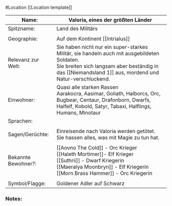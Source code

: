 #Location [[Location template]]

| Name:               | Valoria, eines der größten Länder                                                                                                                                                                               |
| ------------------- | --------------------------------------------------------------------------------------------------------------------------------------------------------------------------------------------------------------- |
| Spitzname:          | Land des Militärs                                                                                                                                                                                               |
|                     |                                                                                                                                                                                                                 |
| Geographie:         | Auf dem Kontinent [[Intrialus]]                                                                                                                                                                        |
| Relevanz zur Welt:  | Sie haben nicht nur ein super-starkes Militär, sie handeln auch mit ausgebildeten Soldaten.<br>Sie breiten sich langsam aber beständig in das [[Niemandsland 1]] aus, mordend und Natur-verschluckend. |
| Einwohner:          | Quasi alle starken Rassen<br>Aarakocra, Aasimar, Goliath, Halborcs, Orc, Bugbear, Centaur, Drafonborn, Dwarfs, Halfelf, Kobold, Satyr, Tabaxi, Halflings, Humans, Minotaur                                      |
| Sprachen:           |                                                                                                                                                                                                                 |
|                     |                                                                                                                                                                                                                 |
| Sagen/Gerüchte:     | Einreisende nach Valoria werden getötet.<br>Sie hassen alles, was mit Magie zu tun hat.                                                                                                                         |
|                     |                                                                                                                                                                                                                 |
| Bekannte Bewohner?: | [[Aovno The Cold]] - Orc Krieger<br>[[Haleth Mortimer]]- Elf Krieger<br>[[Suthrii]] - Dwarf Kriegerin<br>[[Maeralya Moonbryn]] - Elf Kriegerin<br>[[Morn Brass Hammer]] - Orc Kriegerin                         |
|                     |                                                                                                                                                                                                                 |
| Symbol/Flagge:      | Goldener Adler auf Schwarz                                                                                                                                                                                      |
### Notes:


